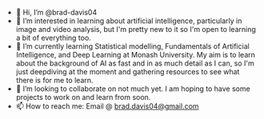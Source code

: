 - 👋 Hi, I’m @brad-davis04
- 👀 I’m interested in learning about artificial intelligence, particularly in image and video analysis, but I'm pretty new to it so I'm open to learning a bit of everything too.
- 🌱 I’m currently learning Statistical modelling, Fundamentals of Artificial Intelligence, and Deep Learning at Monash University. My aim is to learn about the background of AI as fast and in as much detail as I can, so I'm just deepdiving at the moment and gathering resources to see what there is for me to learn. 
- 💞️ I’m looking to collaborate on not much yet. I am hoping to have some projects to work on and learn from soon.
- 📫 How to reach me: Email @ brad.davis04@gmail.com

<!---
brad-davis04/brad-davis04 is a ✨ special ✨ repository because its `README.md` (this file) appears on your GitHub profile.
You can click the Preview link to take a look at your changes.
--->

